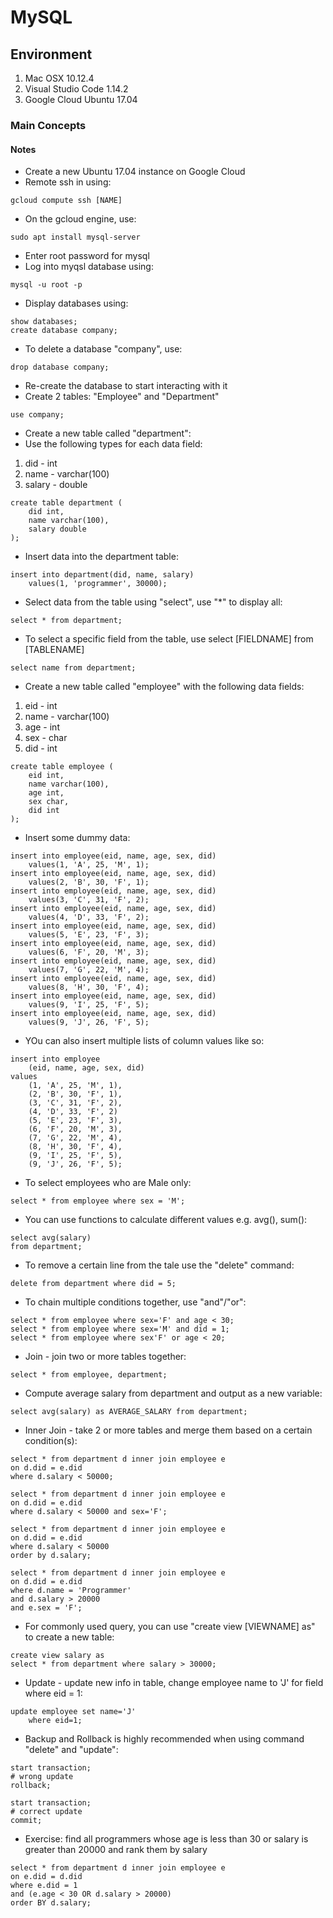 # MySQL

## Environment

1. Mac OSX 10.12.4
2. Visual Studio Code 1.14.2
3. Google Cloud Ubuntu 17.04

### Main Concepts



#### Notes

* Create a new Ubuntu 17.04 instance on Google Cloud
* Remote ssh in using:
```shell
gcloud compute ssh [NAME]
```
* On the gcloud engine, use:
```shell
sudo apt install mysql-server
```
* Enter root password for mysql
* Log into myqsl database using:
```shell
mysql -u root -p
```
* Display databases using:
```mysql
show databases;
create database company;
```
* To delete a database "company", use:
```mysql
drop database company;
```
* Re-create the database to start interacting with it
* Create 2 tables: "Employee" and "Department"
```mysql
use company;
```
* Create a new table called "department":
* Use the following types for each data field:
1. did - int
2. name - varchar(100)
3. salary - double
```mysql
create table department (
	did int,
	name varchar(100),
	salary double
);
```
* Insert data into the department table:
```mysql
insert into department(did, name, salary)
	values(1, 'programmer', 30000);
```
* Select data from the table using "select", use "*" to display all:
```mysql
select * from department;
```
* To select a specific field from the table, use select [FIELDNAME] from [TABLENAME]
```mysql
select name from department;
```
* Create a new table called "employee" with the following data fields:
1. eid - int
2. name - varchar(100)
3. age - int
4. sex - char
5. did - int
```mysql
create table employee (
	eid int,
	name varchar(100),
	age int,
	sex char,
	did int
);
```
* Insert some dummy data:
```mysql
insert into employee(eid, name, age, sex, did)
	values(1, 'A', 25, 'M', 1);
insert into employee(eid, name, age, sex, did)
	values(2, 'B', 30, 'F', 1);
insert into employee(eid, name, age, sex, did)
	values(3, 'C', 31, 'F', 2);
insert into employee(eid, name, age, sex, did)
	values(4, 'D', 33, 'F', 2);
insert into employee(eid, name, age, sex, did)
	values(5, 'E', 23, 'F', 3);
insert into employee(eid, name, age, sex, did)
	values(6, 'F', 20, 'M', 3);
insert into employee(eid, name, age, sex, did)
	values(7, 'G', 22, 'M', 4);
insert into employee(eid, name, age, sex, did)
	values(8, 'H', 30, 'F', 4);
insert into employee(eid, name, age, sex, did)
	values(9, 'I', 25, 'F', 5);
insert into employee(eid, name, age, sex, did)
	values(9, 'J', 26, 'F', 5);
```
* YOu can also insert multiple lists of column values like so:
```mysql
insert into employee
	(eid, name, age, sex, did)
values
	(1, 'A', 25, 'M', 1),
	(2, 'B', 30, 'F', 1),
	(3, 'C', 31, 'F', 2),
	(4, 'D', 33, 'F', 2)
	(5, 'E', 23, 'F', 3),
	(6, 'F', 20, 'M', 3),
	(7, 'G', 22, 'M', 4),
	(8, 'H', 30, 'F', 4),
	(9, 'I', 25, 'F', 5),
	(9, 'J', 26, 'F', 5);
```
* To select employees who are Male only:
```mysql
select * from employee where sex = 'M';
```
* You can use functions to calculate different values e.g. avg(), sum():
```mysql
select avg(salary)
from department;
```
* To remove a certain line from the tale use the "delete" command:
```mysql
delete from department where did = 5;
```
* To chain multiple conditions together, use "and"/"or":
```mysql
select * from employee where sex='F' and age < 30;
select * from employee where sex='M' and did = 1;
select * from employee where sex'F' or age < 20;
```
* Join - join two or more tables together:
```mysql
select * from employee, department;
```
* Compute average salary from department and output as a new variable:

```mysql
select avg(salary) as AVERAGE_SALARY from department;
```
* Inner Join - take 2 or more tables and merge them based on a certain condition(s):
```mysql
select * from department d inner join employee e
on d.did = e.did
where d.salary < 50000;

select * from department d inner join employee e
on d.did = e.did
where d.salary < 50000 and sex='F';

select * from department d inner join employee e
on d.did = e.did
where d.salary < 50000
order by d.salary;

select * from department d inner join employee e
on d.did = e.did
where d.name = 'Programmer'
and d.salary > 20000
and e.sex = 'F';
```
* For commonly used query, you can use "create view [VIEWNAME] as" to create a new table:
```mysql
create view salary as
select * from department where salary > 30000;
```
* Update - update new info in table, change employee name to 'J' for field where eid = 1:
```mysql
update employee set name='J'
	where eid=1;
```
* Backup and Rollback is highly recommended when using command "delete" and "update":
```mysql
start transaction;
# wrong update
rollback;

start transaction;
# correct update
commit;
```
* Exercise: find all programmers whose age is less than 30 or salary is greater than 20000 and rank them by salary
```mysql
select * from department d inner join employee e
on e.did = d.did
where e.did = 1
and (e.age < 30 OR d.salary > 20000)
order BY d.salary;
```




